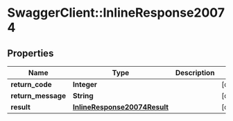 # SwaggerClient::InlineResponse20074

## Properties
Name | Type | Description | Notes
------------ | ------------- | ------------- | -------------
**return_code** | **Integer** |  | [optional] 
**return_message** | **String** |  | [optional] 
**result** | [**InlineResponse20074Result**](InlineResponse20074Result.md) |  | [optional] 


